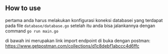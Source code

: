 ## How to use
pertama anda harus melakukan konfigurasi koneksi databasei yang terdapat pada file `database/database.go`
setelah itu anda bisa jalankannya dengan command `go run main.go`

di bawah ini merupakan link import endpoint di buka dengan postman:
https://www.getpostman.com/collections/d1c8debf1abccc4d6ffc